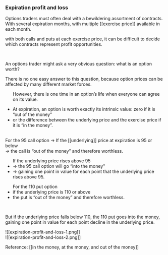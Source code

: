 ### Expiration profit and loss

Options traders must often deal with a bewildering assortment of contracts. With several expiration months, with multiple [[exercise price]] available in each month.

<p>with both calls and puts at each exercise price, it can be difficult to decide which contracts represent profit opportunities.</p><br>
<p>An options trader might ask a very obvious question: what is an option worth?</p>
<p>There is no one easy answer to this question, because option prices can be affected by many different market forces. </p>

<ul>
<p>However, there is one time in an option’s life when everyone can agree on its value.</p>
<li>At expiration, an option is worth exactly its intrinsic value: zero if it is “out of the money”</li>
<li>or the difference between the underlying price and the exercise price if it is “in the money”. </li>
</ul><br>
For the 95 call option
-> If the [[underlying]] price at expiration is 95 or below<br>
-> the call is “out of the money” and therefore worthless.<br>
<ul>
If the underlying price rises above 95
<li>-> the 95 call option will go “into the money"</li>
<li>-> gaining one point in value for each point that the underlying price rises above 95.</li>
</ul>

<ul>
For the 110 put option
<li>if the underlying price is 110 or above</li>
<li>the put is “out of the money” and therefore worthless.</li>
</ul><br>

But if the underlying price falls below 110, the 110 put goes into the money, gaining one point in value for each point decline in the underlying price.<br>

![[expiration-profit-and-loss-1.png]]
<br>
![[expiration-profit-and-loss-2.png]]


Reference: [[in the money, at the money, and out of the money]]